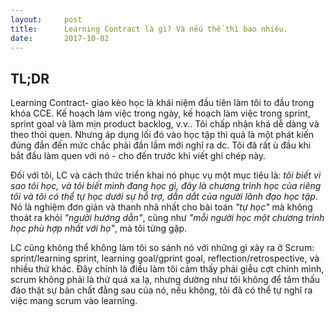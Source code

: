 ```yaml
---
layout:     post
title:      Learning Contract là gì? Và nếu thế thì bao nhiêu.
date:       2017-10-02
---
```


TL;DR
---

Learning Contract- giao kèo học là khái niệm đầu tiên làm tôi to đầu trong khóa CCE. Kế hoạch làm việc trong ngày, kế 
hoạch làm việc trong sprint, sprint goal và làm mịn product backlog, v.v.. Tôi chấp nhận khá dễ dàng và theo thói quen.
Nhưng áp dụng lối đó vào học tập thì quả là một phát kiến đúng đắn đến mức chắc phải đần lắm mới nghĩ ra dc. Tôi đã 
rất ù đầu khi bắt đầu làm quen với nó - cho đến trước khi viết ghi chép này.

Đối với tôi, LC và cách thức triển khai nó phục vụ một mục tiêu là: *tôi biết vì sao tôi học, và tôi biết mình đang 
học gì, đây là chương trình học của riêng tôi và tôi có thể tự học dưới sự hỗ trợ, dẫn dắt của người lãnh đạo học 
tập*. Nó là nghiệm đơn giản và thanh nhã nhất cho bài toán *"tự học"* mà không thoát ra khỏi *"người hướng dẫn"*, cũng 
như *"mỗi người học một chương trình học phù hợp nhất với họ"*, mà tôi từng gặp.

LC cũng không thể không làm tôi so sánh nó với những gì xảy ra ở Scrum: sprint/learning sprint, learning goal/gprint goal,
reflection/retrospective, và nhiều thứ khác. Đây chính là điều làm tôi cảm thấy phải giễu cợt chính mình, scrum không 
phải là thứ quá xa lạ, nhưng dường như tôi không để tâm thấu đáo thật sự bản chất đằng sau của nó, nếu không, tôi đã 
có thể tự nghĩ ra việc mang scrum vào learning.
